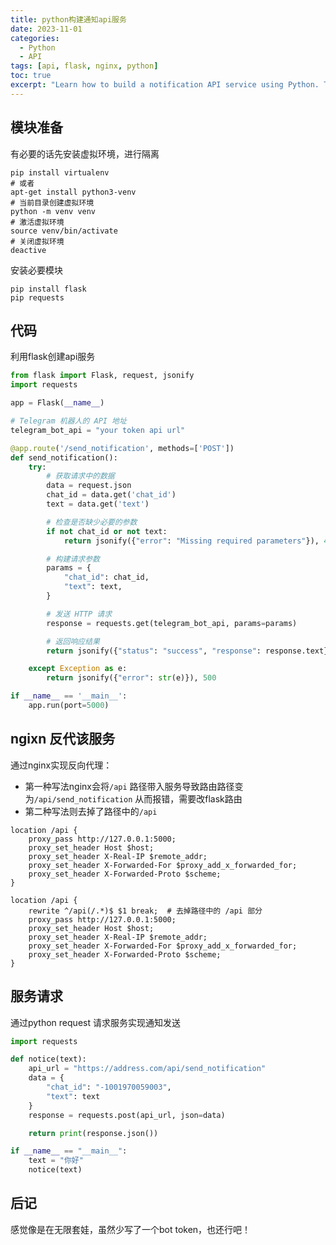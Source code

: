 ```yaml
---
title: python构建通知api服务
date: 2023-11-01
categories: 
  - Python
  - API
tags: [api, flask, nginx, python]
toc: true
excerpt: "Learn how to build a notification API service using Python. This guide provides step-by-step instructions for setting up and deploying a notification service with Flask and Nginx."
---
```


## 模块准备

有必要的话先安装虚拟环境，进行隔离

```shell
pip install virtualenv
# 或者
apt-get install python3-venv
# 当前目录创建虚拟环境
python -m venv venv
# 激活虚拟环境
source venv/bin/activate
# 关闭虚拟环境
deactive
```

安装必要模块

```shell
pip install flask
pip requests
```

## 代码

利用flask创建api服务

```python
from flask import Flask, request, jsonify
import requests

app = Flask(__name__)

# Telegram 机器人的 API 地址
telegram_bot_api = "your token api url"

@app.route('/send_notification', methods=['POST'])
def send_notification():
    try:
        # 获取请求中的数据
        data = request.json
        chat_id = data.get('chat_id')
        text = data.get('text')

        # 检查是否缺少必要的参数
        if not chat_id or not text:
            return jsonify({"error": "Missing required parameters"}), 400

        # 构建请求参数
        params = {
            "chat_id": chat_id,
            "text": text,
        }

        # 发送 HTTP 请求
        response = requests.get(telegram_bot_api, params=params)

        # 返回响应结果
        return jsonify({"status": "success", "response": response.text}), 200

    except Exception as e:
        return jsonify({"error": str(e)}), 500

if __name__ == '__main__':
    app.run(port=5000)
```

## ngixn 反代该服务

通过nginx实现反向代理：

- 第一种写法nginx会将`/api` 路径带入服务导致路由路径变为`/api/send_notification` 从而报错，需要改flask路由
- 第二种写法则去掉了路径中的`/api` 

```shell
location /api {
    proxy_pass http://127.0.0.1:5000;
    proxy_set_header Host $host;
    proxy_set_header X-Real-IP $remote_addr;
    proxy_set_header X-Forwarded-For $proxy_add_x_forwarded_for;
    proxy_set_header X-Forwarded-Proto $scheme;
}
```

```shell
location /api {
    rewrite ^/api(/.*)$ $1 break;  # 去掉路径中的 /api 部分
    proxy_pass http://127.0.0.1:5000;
    proxy_set_header Host $host;
    proxy_set_header X-Real-IP $remote_addr;
    proxy_set_header X-Forwarded-For $proxy_add_x_forwarded_for;
    proxy_set_header X-Forwarded-Proto $scheme;
}
```

## 服务请求

通过python request 请求服务实现通知发送

```python
import requests

def notice(text):
    api_url = "https://address.com/api/send_notification"
    data = {
        "chat_id": "-1001970059003",
        "text": text
    }
    response = requests.post(api_url, json=data)

    return print(response.json())

if __name__ == "__main__":
    text = "你好"
    notice(text)
```

## 后记

感觉像是在无限套娃，虽然少写了一个bot token，也还行吧！